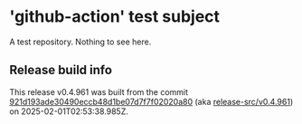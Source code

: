 # 'github-action' test subject

A test repository. Nothing to see here.


## Release build info

This release v0.4.961 was built from the commit [921d193ade30490eccb48d1be07d7f7f02020a80](https://github.com/kattecon/gh-release-test-ga/tree/921d193ade30490eccb48d1be07d7f7f02020a80) (aka [release-src/v0.4.961](https://github.com/kattecon/gh-release-test-ga/tree/release-src/v0.4.961)) on 2025-02-01T02:53:38.985Z.
        